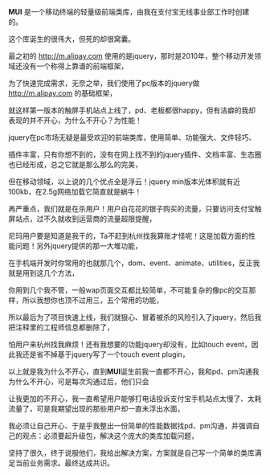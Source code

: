**MUI** 是一个移动终端的轻量级前端类库，由我在支付宝无线事业部工作时创建的。

这个库诞生的很伟大，但死的却很窝囊。

最之初的 <http://m.alipay.com> 使用的是jquery，那时是2010年，整个移动开发领域还没有一个称得上靠谱的前端框架，

为了快速完成需求，无奈之举，我们使用了pc版本的jquery做 <http://m.alipay.com> 的基础框架，

就这样第一版本的触屏手机站点上线了，pd、老板都很happy，但有洁癖的我却表现的并不开心，为什么不开心？为性能！

jquery在pc市场无疑是最受欢迎的前端类库，使用简单、功能强大、文件轻巧、

插件丰富，只有你想不到的，没有在网上找不到的jquery插件、文档丰富、生态圈也已经形成，总之它就是那么那么的完美，

但在移动领域，以上说的几个优点全是浮云！jquery min版本光体积就有近100kb，在2.5g网络加载它简直就是蜗牛！

再严重点，我们就是在杀用户！用户白花花的银子购买的流量，只要访问支付宝触屏站点，过不久就收到运营商的流量超限提醒，

尼玛用户要是知道是我干的，Ta不赶到杭州找我算账才怪呢！这是加载方面的性能问题！另外jquery提供的那一大堆功能，

在手机端开发时你常用的也就那几个，dom、event、animate、utilities，反正我就是用到这几个方法，

你用到几个我不管，一般wap页面交互都比较简单，不可能复杂的像pc的交互那样，所以我想你也顶不过用三，五个常用的功能，

所以最后为了项目快速上线，我们就狠心、冒着被杀的风险引入了jquery，然后我把注释里的工程师信息都删除了，

怕用户来杭州找我麻烦！还有我想要的功能jquery却没有，比如touch event，因此我还是省不掉基于jquery写了一个touch event plugin，

以上就是我为什么不开心，直到**MUI**诞生前我一直都不开心，我和pd、pm沟通我为什么不开心，可是每次沟通过后，他们只会

让我更加的不开心，我一直希望用户能够打电话投诉支付宝手机站点太慢了、太耗流量了，可是我期望出现的那些用户却一直未浮出水面，

我必须让自己开心、于是乎我整出一份简单的性能数据找pd、pm沟通，并强调自己的观点：必须要起升级包，解决这个庞大的类库加载问题，

坚持了很久，终于说服他们，我给出解决方案，方案就是自己写一个简单的类库满足当前业务需求。最终达成共识。

